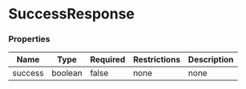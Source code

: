 
# SuccessResponse

### Properties

|Name|Type|Required|Restrictions|Description|
|---|---|---|---|---|
|success|boolean|false|none|none|
